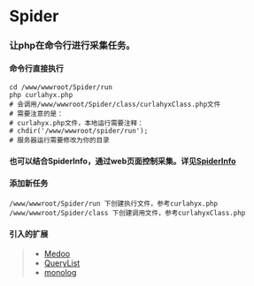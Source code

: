 # Spider
### 让php在命令行进行采集任务。

#### 命令行直接执行
```
cd /www/wwwroot/Spider/run
php curlahyx.php
# 会调用/www/wwwroot/Spider/class/curlahyxClass.php文件
# 需要注意的是：
# curlahyx.php文件，本地运行需要注释：
# chdir('/www/wwwroot/spider/run');
# 服务器运行需要修改为你的目录
```

#### 也可以结合SpiderInfo，通过web页面控制采集。详见[SpiderInfo](https://github.com/kangly/SpiderInfo/)

#### 添加新任务
```
/www/wwwroot/Spider/run 下创建执行文件，参考curlahyx.php
/www/wwwroot/Spider/class 下创建调用文件，参考curlahyxClass.php
```

#### 引入的扩展
> * [Medoo](https://github.com/catfan/Medoo)
> * [QueryList](https://github.com/jae-jae/QueryList)
> * [monolog](https://github.com/Seldaek/monolog)

